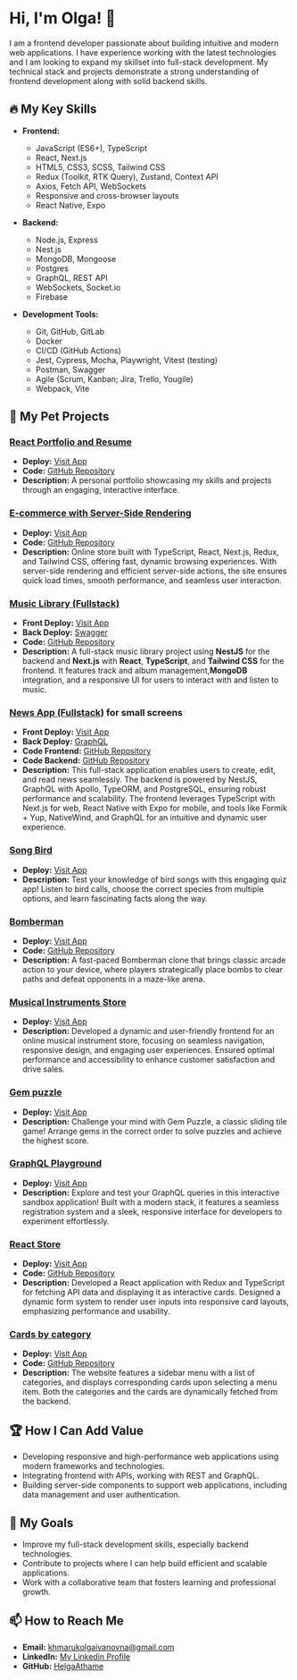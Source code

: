 # Hi, I'm Olga! 👋

I am a frontend developer passionate about building intuitive and modern web applications. I have experience working with the latest technologies and I am looking to expand my skillset into full-stack development. My technical stack and projects demonstrate a strong understanding of frontend development along with solid backend skills.

## 🔥 My Key Skills

- **Frontend:**
  - JavaScript (ES6+), TypeScript
  - React, Next.js
  - HTML5, CSS3, SCSS, Tailwind CSS
  - Redux (Toolkit, RTK Query), Zustand, Context API
  - Axios, Fetch API, WebSockets
  - Responsive and cross-browser layouts
  - React Native, Expo

- **Backend:**
  - Node.js, Express
  - Nest.js
  - MongoDB, Mongoose
  - Postgres
  - GraphQL, REST API
  - WebSockets, Socket.io
  - Firebase

- **Development Tools:**
  - Git, GitHub, GitLab
  - Docker
  - CI/CD (GitHub Actions)
  - Jest, Cypress, Mocha, Playwright, Vitest (testing)
  - Postman, Swagger
  - Agile (Scrum, Kanban; Jira, Trello, Yougile)
  - Webpack, Vite

## 💼 My Pet Projects

### **[React Portfolio and Resume](https://helgaathame.github.io/my-cv/)**  
- **Deploy:** [Visit App](https://helgaathame.github.io/my-cv/)
- **Code:** [GitHub Repository](https://github.com/HelgaAthame/my-cv)  
- **Description:** A personal portfolio showcasing my skills and projects through an engaging, interactive interface.

### **[E-commerce with Server-Side Rendering](https://store-example7.vercel.app/)**  
- **Deploy:** [Visit App](https://store-example7.vercel.app/)
- **Code:** [GitHub Repository](https://github.com/HelgaAthame/store-example)  
- **Description:** Online store built with TypeScript, React, Next.js, Redux, and Tailwind CSS, offering fast, dynamic browsing experiences. With server-side rendering and efficient server-side actions, the site ensures quick load times, smooth performance, and seamless user interaction.
  
### **[Music Library (Fullstack)](https://nest-next-kappa.vercel.app/)**  
- **Front Deploy:** [Visit App](https://nest-next-kappa.vercel.app/)
- **Back Deploy:** [Swagger](https://nest-next-back.vercel.app/api-json)
- **Code:** [GitHub Repository](https://github.com/HelgaAthame/nest-next)  
- **Description:** A full-stack music library project using **NestJS** for the backend and **Next.js** with **React**, **TypeScript**, and **Tailwind CSS** for the frontend. It features track and album management,**MongoDB** integration, and a responsive UI for users to interact with and listen to music.

### **[News App (Fullstack)](https://news-app-olga.vercel.app/)** for small screens  
- **Front Deploy:** [Visit App](https://news-app-olga.vercel.app/)
- **Back Deploy:** [GraphQL](https://newsapp-back.vercel.app/graphql)
- **Code Frontend:** [GitHub Repository](https://github.com/HelgaAthame/news-app) 
- **Code Backend:** [GitHub Repository](https://github.com/HelgaAthame/newsapp-back)  
- **Description:** This full-stack application enables users to create, edit, and read news seamlessly. The backend is powered by NestJS, GraphQL with Apollo, TypeORM, and PostgreSQL, ensuring robust performance and scalability. The frontend leverages TypeScript with Next.js for web, React Native with Expo for mobile, and tools like Formik + Yup, NativeWind, and GraphQL for an intuitive and dynamic user experience.

### **[Song Bird](https://rolling-scopes-school.github.io/helgaathame-JSFE2022Q3/my-app/dist/#)**  
- **Deploy:** [Visit App](https://rolling-scopes-school.github.io/helgaathame-JSFE2022Q3/my-app/dist/#)
- **Description:** Test your knowledge of bird songs with this engaging quiz app! Listen to bird calls, choose the correct species from multiple options, and learn fascinating facts along the way.

### **[Bomberman](https://bomberman2d.netlify.app/)**  
- **Deploy:** [Visit App](https://bomberman2d.netlify.app/)
- **Code:** [GitHub Repository](https://github.com/HelgaAthame/RSClone/tree/develop)  
- **Description:** A fast-paced Bomberman clone that brings classic arcade action to your device, where players strategically place bombs to clear paths and defeat opponents in a maze-like arena.

### **[Musical Instruments Store](https://cadence-musical-instruments.netlify.app/)**  
- **Deploy:** [Visit App](https://cadence-musical-instruments.netlify.app/)
- **Description:** Developed a dynamic and user-friendly frontend for an online musical instrument store, focusing on seamless navigation, responsive design, and engaging user experiences. Ensured optimal performance and accessibility to enhance customer satisfaction and drive sales.
  
### **[Gem puzzle](https://rolling-scopes-school.github.io/helgaathame-JSFE2022Q3/src/)**  
- **Deploy:** [Visit App](https://rolling-scopes-school.github.io/helgaathame-JSFE2022Q3/src/)
- **Description:** Challenge your mind with Gem Puzzle, a classic sliding tile game! Arrange gems in the correct order to solve puzzles and achieve the highest score.

### **[GraphQL Playground](https://graphiql-app-git-develop-killthecreator.vercel.app/)**  
- **Deploy:** [Visit App](https://graphiql-app-git-develop-killthecreator.vercel.app/)
- **Description:** Explore and test your GraphQL queries in this interactive sandbox application! Built with a modern stack, it features a seamless registration system and a sleek, responsive interface for developers to experiment effortlessly.

### **[React Store](https://best-book-store.netlify.app/)**  
- **Deploy:** [Visit App](https://best-book-store.netlify.app/)
- **Code:** [GitHub Repository](https://github.com/HelgaAthame/react)
- **Description:** Developed a React application with Redux and TypeScript for fetching API data and displaying it as interactive cards. Designed a dynamic form system to render user inputs into responsive card layouts, emphasizing performance and usability.
  
  
### **[Сards by category](https://helgaathame.github.io/logic/)**  
- **Deploy:** [Visit App](https://helgaathame.github.io/logic/)
- **Code:** [GitHub Repository](https://github.com/HelgaAthame/logic)  
- **Description:** The website features a sidebar menu with a list of categories, and displays corresponding cards upon selecting a menu item. Both the categories and the cards are dynamically fetched from the backend.

## 🏆 How I Can Add Value

- Developing responsive and high-performance web applications using modern frameworks and technologies.
- Integrating frontend with APIs, working with REST and GraphQL.
- Building server-side components to support web applications, including data management and user authentication.

## 🌱 My Goals

- Improve my full-stack development skills, especially backend technologies.
- Contribute to projects where I can help build efficient and scalable applications.
- Work with a collaborative team that fosters learning and professional growth.

## 📫 How to Reach Me

- **Email:** khmarukolgaivanovna@gmail.com
- **LinkedIn:** [My Linkedin Profile](https://www.linkedin.com/in/olga-k-aa9054220?utm_source=share&utm_campaign=share_via&utm_content=profile)
- **GitHub:** [HelgaAthame](https://github.com/HelgaAthame)
